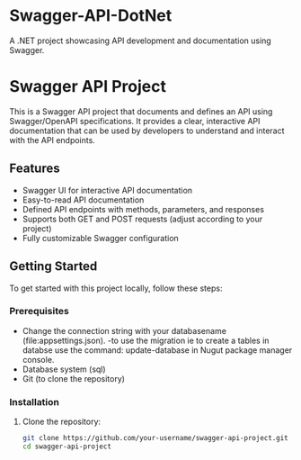 # Swagger-API-DotNet
A .NET project showcasing API development and documentation using Swagger.
# Swagger API Project

This is a Swagger API project that documents and defines an API using Swagger/OpenAPI specifications. It provides a clear, interactive API documentation that can be used by developers to understand and interact with the API endpoints.

## Features

- Swagger UI for interactive API documentation
- Easy-to-read API documentation
- Defined API endpoints with methods, parameters, and responses
- Supports both GET and POST requests (adjust according to your project)
- Fully customizable Swagger configuration

## Getting Started

To get started with this project locally, follow these steps:

### Prerequisites

- Change the connection string with your databasename (file:appsettings.json).
-to use the migration ie to create a tables in databse use the command: update-database in Nugut package manager console.
- Database system (sql)
- Git (to clone the repository)


### Installation

1. Clone the repository:

   ```bash
   git clone https://github.com/your-username/swagger-api-project.git
   cd swagger-api-project
